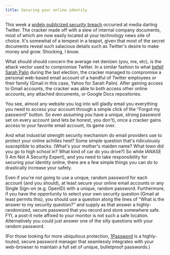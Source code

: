 ```yaml
---
title: Securing your online identity
---
```


This week a
[widely publicized security breach](http://www.mercurynews.com/topstories/ci_12844562)
occurred at media darling Twitter. The cracker made off with a slew of internal
company documents, most of which are now easily located at your technology news
site of choice. It's somewhat of a tempest in a teapot, given that most of the
secret documents reveal such salacious details such as Twitter's desire to make
money and grow. Shocking, I know.

What should should concern the average net denizen (you, me, etc), is the
attack vector used to compromise Twitter. In a similar fashion to what
[befell Sarah Palin](http://www.wired.com/threatlevel/2008/09/palin-e-mail-ha/)
during the last election, the cracker managed to compromise a personal
web-based email account of a handful of Twitter employees or their family (Gmail
in this case, Yahoo for Sarah Palin). After gaining access to Gmail accounts,
the cracker was able to both access other online accounts, any attached documents,
or Google Docs repositories.

You see, almost any website you log into will gladly email you everything you
need to access your account through a simple click of the "Forgot my password"
button. So even assuming you have a unique, strong password set on every account
(and lets be honest, you don't), once a cracker gains access to your favorite
email account, its game over.

And what industrial strength security mechanism do email providers use to
protect your online achilles heel? Some simple question that's ridiculously
susceptible to attacks. (What's your mother's maiden name? What town did you go
to high school in? What kind of car do you drive?) So while IANASE (I Am Not A
Security Expert), and you need to take responsibility for securing your
identity online, there are a few simple things you can do to drastically
increase your safety.

Even if you're not going to use a unique, random password for each account
(and you should), at least secure your online email accounts or any Single
Sign-on (e.g. OpenID) with a unique, random password. Furthermore, if you have
the opportunity to select your own security question (Gmail at least permits
this), you should use a question along the lines of "What is the answer to my
security question?" and supply as that answer a highly-randomized, secure
password that you record and store somewhere safe. FYI, a post-it note affixed
to your monitor is not such a safe location. Alternatively you could just
answer one of the silly questions with your random password.

(For those looking for more ubiquitous protection,
[1Password](http://agilewebsolutions.com/products/a/1Password) is a highly-touted,
secure password manager that seamlessly integrates with your web-browser to
maintain a full set of unique, bulletproof passwords.)
